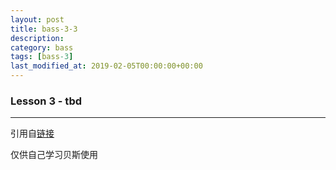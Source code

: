 ```yaml
---
layout: post
title: bass-3-3
description: 
category: bass
tags: [bass-3]
last_modified_at: 2019-02-05T00:00:00+00:00
---
```


### __Lesson 3 - tbd__


<hr>

引用自[链接](https://www.youtube.com/playlist?list=PLImrzCNnL5Plu8Pk3LFTM1YVgg1UTRy2X)

仅供自己学习贝斯使用


